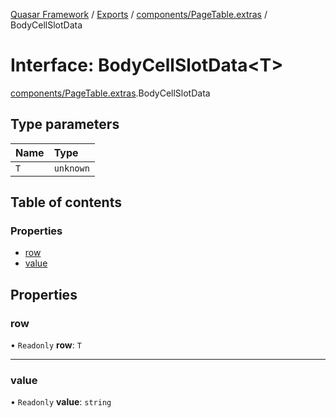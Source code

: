 [Quasar Framework](../index.md) / [Exports](../modules.md) / [components/PageTable.extras](../modules/components_PageTable_extras.md) / BodyCellSlotData

# Interface: BodyCellSlotData<T\>

[components/PageTable.extras](../modules/components_PageTable_extras.md).BodyCellSlotData

## Type parameters

| Name | Type |
| :------ | :------ |
| `T` | `unknown` |

## Table of contents

### Properties

- [row](components_PageTable_extras.BodyCellSlotData.md#row)
- [value](components_PageTable_extras.BodyCellSlotData.md#value)

## Properties

### row

• `Readonly` **row**: `T`

___

### value

• `Readonly` **value**: `string`
